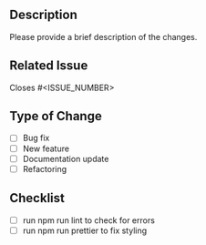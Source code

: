 ## Description

Please provide a brief description of the changes.

## Related Issue

Closes #<ISSUE_NUMBER>

## Type of Change

- [ ] Bug fix
- [ ] New feature
- [ ] Documentation update
- [ ] Refactoring

## Checklist

- [ ] run npm run lint to check for errors
- [ ] run npm run prettier to fix styling
